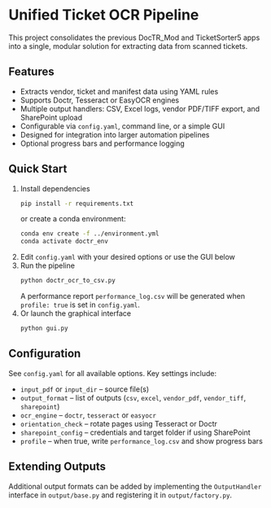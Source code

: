 # Unified Ticket OCR Pipeline

This project consolidates the previous DocTR_Mod and TicketSorter5 apps into a single, modular solution for extracting data from scanned tickets.

## Features

- Extracts vendor, ticket and manifest data using YAML rules
- Supports Doctr, Tesseract or EasyOCR engines
- Multiple output handlers: CSV, Excel logs, vendor PDF/TIFF export, and SharePoint upload
- Configurable via `config.yaml`, command line, or a simple GUI
- Designed for integration into larger automation pipelines
- Optional progress bars and performance logging

## Quick Start

1. Install dependencies
   ```bash
   pip install -r requirements.txt
   ```
   or create a conda environment:
   ```bash
   conda env create -f ../environment.yml
   conda activate doctr_env
   ```
2. Edit `config.yaml` with your desired options or use the GUI below
3. Run the pipeline
   ```bash
   python doctr_ocr_to_csv.py
   ```
   A performance report `performance_log.csv` will be generated when
   `profile: true` is set in `config.yaml`.
4. Or launch the graphical interface
   ```bash
   python gui.py
   ```

## Configuration
See `config.yaml` for all available options. Key settings include:

- `input_pdf` or `input_dir` – source file(s)
- `output_format` – list of outputs (`csv`, `excel`, `vendor_pdf`, `vendor_tiff`, `sharepoint`)
- `ocr_engine` – `doctr`, `tesseract` or `easyocr`
- `orientation_check` – rotate pages using Tesseract or Doctr
- `sharepoint_config` – credentials and target folder if using SharePoint
- `profile` – when true, write `performance_log.csv` and show progress bars

## Extending Outputs
Additional output formats can be added by implementing the `OutputHandler` interface in `output/base.py` and registering it in `output/factory.py`.

